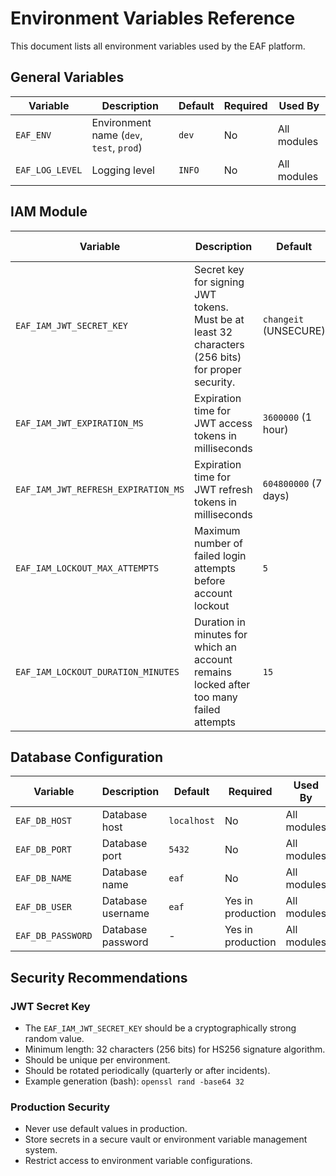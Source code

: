 # Environment Variables Reference

This document lists all environment variables used by the EAF platform.

## General Variables

| Variable | Description | Default | Required | Used By |
|----------|-------------|---------|----------|---------|
| `EAF_ENV` | Environment name (`dev`, `test`, `prod`) | `dev` | No | All modules |
| `EAF_LOG_LEVEL` | Logging level | `INFO` | No | All modules |

## IAM Module

| Variable | Description | Default | Required | Used By |
|----------|-------------|---------|----------|---------|
| `EAF_IAM_JWT_SECRET_KEY` | Secret key for signing JWT tokens. Must be at least 32 characters (256 bits) for proper security. | `changeit` (UNSECURE) | Yes in production | `eaf-iam` |
| `EAF_IAM_JWT_EXPIRATION_MS` | Expiration time for JWT access tokens in milliseconds | `3600000` (1 hour) | No | `eaf-iam` |
| `EAF_IAM_JWT_REFRESH_EXPIRATION_MS` | Expiration time for JWT refresh tokens in milliseconds | `604800000` (7 days) | No | `eaf-iam` |
| `EAF_IAM_LOCKOUT_MAX_ATTEMPTS` | Maximum number of failed login attempts before account lockout | `5` | No | `eaf-iam` |
| `EAF_IAM_LOCKOUT_DURATION_MINUTES` | Duration in minutes for which an account remains locked after too many failed attempts | `15` | No | `eaf-iam` |

## Database Configuration

| Variable | Description | Default | Required | Used By |
|----------|-------------|---------|----------|---------|
| `EAF_DB_HOST` | Database host | `localhost` | No | All modules |
| `EAF_DB_PORT` | Database port | `5432` | No | All modules |
| `EAF_DB_NAME` | Database name | `eaf` | No | All modules |
| `EAF_DB_USER` | Database username | `eaf` | Yes in production | All modules |
| `EAF_DB_PASSWORD` | Database password | - | Yes in production | All modules |

## Security Recommendations

### JWT Secret Key

- The `EAF_IAM_JWT_SECRET_KEY` should be a cryptographically strong random value.
- Minimum length: 32 characters (256 bits) for HS256 signature algorithm.
- Should be unique per environment.
- Should be rotated periodically (quarterly or after incidents).
- Example generation (bash): `openssl rand -base64 32`

### Production Security

- Never use default values in production.
- Store secrets in a secure vault or environment variable management system.
- Restrict access to environment variable configurations.
